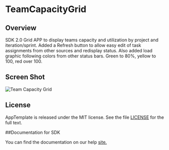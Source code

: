 TeamCapacityGrid
=========================

## Overview
SDK 2.0 Grid APP to display teams capacity and utilization by project and iteration/sprint.
 Added a Refresh button to allow easy edit of task assignments from other sources and 
 redisplay status. Also added load graphic following colors from other status bars. Green
 to 80%, yellow to 100, red over 100.

## Screen Shot
![Team Capacity Grid](https://raw.github.com/RallyRonnie/TeamCapacityGrid/master/screenshot.png)

## License
AppTemplate is released under the MIT license.  See the file [LICENSE](./LICENSE) for the full text.

##Documentation for SDK

You can find the documentation on our help [site.](https://help.rallydev.com/apps/2.0rc2/doc/)
